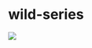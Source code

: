# wild-series
[![](https://cdn3.iconfinder.com/data/icons/office-productivity-and-communication/400/Productivity-35-512.png)](https://drive.google.com/file/d/1jFVFiJgTbAYASjVenEV1HDLjrKp5L_QI/view?usp=sharing)
